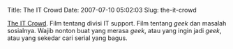 Title: The IT Crowd
Date: 2007-07-10 05:02:03
Slug: the-it-crowd

[The IT Crowd](http://www.channel4.com/entertainment/tv/microsites/I/itcrowd/). Film tentang divisi IT support. Film tentang _geek_ dan masalah sosialnya. Wajib nonton buat yang merasa _geek_, atau yang ingin jadi _geek_, atau yang sekedar cari serial yang bagus.